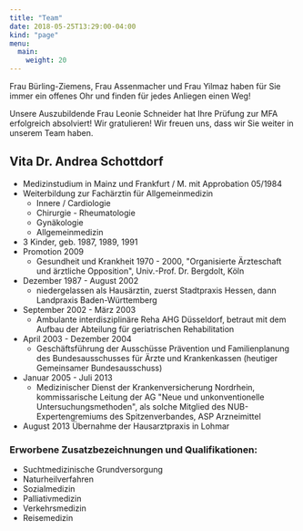 ```yaml
---
title: "Team"
date: 2018-05-25T13:29:00-04:00
kind: "page"
menu:
  main:
    weight: 20
---
```


Frau Bürling-Ziemens, Frau Assenmacher und Frau Yilmaz haben für Sie immer ein offenes Ohr und finden für jedes Anliegen einen Weg! 

Unsere Auszubildende Frau Leonie Schneider hat Ihre Prüfung zur MFA erfolgreich absolviert! Wir gratulieren! Wir freuen uns, dass wir Sie weiter in unserem Team haben. 



## Vita Dr. Andrea Schottdorf

- Medizinstudium in Mainz und Frankfurt / M. mit Approbation 05/1984
- Weiterbildung zur Fachärztin für Allgemeinmedizin
    - Innere / Cardiologie
    - Chirurgie - Rheumatologie
    - Gynäkologie
    - Allgemeinmedizin
- 3 Kinder, geb. 1987, 1989, 1991
- Promotion 2009
    - Gesundheit und Krankheit 1970 - 2000, "Organisierte Ärzteschaft und ärztliche Opposition", Univ.-Prof. Dr. Bergdolt, Köln
- Dezember 1987 - August 2002
    - niedergelassen als Hausärztin, zuerst Stadtpraxis Hessen, dann Landpraxis Baden-Württemberg
- September 2002 - März 2003
    - Ambulante interdisziplinäre Reha AHG Düsseldorf, betraut mit dem Aufbau der Abteilung für geriatrischen Rehabilitation
- April 2003 - Dezember 2004
    - Geschäftsführung der Ausschüsse Prävention und Familienplanung des Bundesausschusses für Ärzte und Krankenkassen (heutiger Gemeinsamer Bundesausschuss)
- Januar 2005 - Juli 2013
    - Medizinischer Dienst der Krankenversicherung Nordrhein, kommissarische Leitung der AG "Neue und unkonventionelle Untersuchungsmethoden", als solche Mitglied des NUB-Expertengremiums des Spitzenverbandes, ASP Arzneimittel
- August 2013 Übernahme der Hausarztpraxis in Lohmar 

### Erworbene Zusatzbezeichnungen und  Qualifikationen: 

- Suchtmedizinische Grundversorgung
- Naturheilverfahren
- Sozialmedizin
- Palliativmedizin
- Verkehrsmedizin
- Reisemedizin 

 
